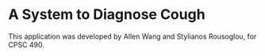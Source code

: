 # A System to Diagnose Cough

This application was developed by Allen Wang and Stylianos Rousoglou, for CPSC 490.

